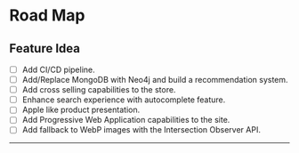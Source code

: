 # Road Map

## Feature Idea

- [ ] Add CI/CD pipeline.
- [ ] Add/Replace MongoDB with Neo4j and build a recommendation system.
- [ ] Add cross selling capabilities to the store.
- [ ] Enhance search experience with autocomplete feature.
- [ ] Apple like product presentation.
- [ ] Add Progressive Web Application capabilities to the site.
- [ ] Add fallback to WebP images with the Intersection Observer API.

<hr/>
